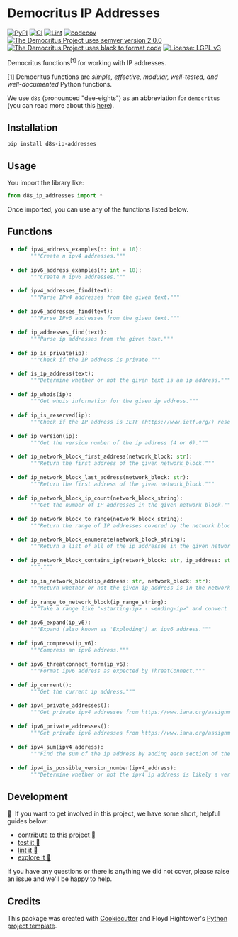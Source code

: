 # Democritus IP Addresses

[![PyPI](https://img.shields.io/pypi/v/d8s-ip-addresses.svg)](https://pypi.python.org/pypi/d8s-ip-addresses)
[![CI](https://github.com/democritus-project/d8s-ip-addresses/workflows/CI/badge.svg)](https://github.com/democritus-project/d8s-ip-addresses/actions)
[![Lint](https://github.com/democritus-project/d8s-ip-addresses/workflows/Lint/badge.svg)](https://github.com/democritus-project/d8s-ip-addresses/actions)
[![codecov](https://codecov.io/gh/democritus-project/d8s-ip-addresses/branch/main/graph/badge.svg?token=V0WOIXRGMM)](https://codecov.io/gh/democritus-project/d8s-ip-addresses)
[![The Democritus Project uses semver version 2.0.0](https://img.shields.io/badge/-semver%20v2.0.0-22bfda)](https://semver.org/spec/v2.0.0.html)
[![The Democritus Project uses black to format code](https://img.shields.io/badge/code%20style-black-000000.svg)](https://github.com/psf/black)
[![License: LGPL v3](https://img.shields.io/badge/License-LGPL%20v3-blue.svg)](https://choosealicense.com/licenses/lgpl-3.0/)

Democritus functions<sup>[1]</sup> for working with IP addresses.

[1] Democritus functions are <i>simple, effective, modular, well-tested, and well-documented</i> Python functions.

We use `d8s` (pronounced "dee-eights") as an abbreviation for `democritus` (you can read more about this [here](https://github.com/democritus-project/roadmap#what-is-d8s)).

## Installation

```
pip install d8s-ip-addresses
```

## Usage

You import the library like:

```python
from d8s_ip_addresses import *
```

Once imported, you can use any of the functions listed below.

## Functions

  - ```python
    def ipv4_address_examples(n: int = 10):
        """Create n ipv4 addresses."""
    ```
  - ```python
    def ipv6_address_examples(n: int = 10):
        """Create n ipv6 addresses."""
    ```
  - ```python
    def ipv4_addresses_find(text):
        """Parse IPv4 addresses from the given text."""
    ```
  - ```python
    def ipv6_addresses_find(text):
        """Parse IPv6 addresses from the given text."""
    ```
  - ```python
    def ip_addresses_find(text):
        """Parse ip addresses from the given text."""
    ```
  - ```python
    def ip_is_private(ip):
        """Check if the IP address is private."""
    ```
  - ```python
    def is_ip_address(text):
        """Determine whether or not the given text is an ip address."""
    ```
  - ```python
    def ip_whois(ip):
        """Get whois information for the given ip address."""
    ```
  - ```python
    def ip_is_reserved(ip):
        """Check if the IP address is IETF (https://www.ietf.org/) reserved."""
    ```
  - ```python
    def ip_version(ip):
        """Get the version number of the ip address (4 or 6)."""
    ```
  - ```python
    def ip_network_block_first_address(network_block: str):
        """Return the first address of the given network_block."""
    ```
  - ```python
    def ip_network_block_last_address(network_block: str):
        """Return the first address of the given network_block."""
    ```
  - ```python
    def ip_network_block_ip_count(network_block_string):
        """Get the number of IP addresses in the given network block."""
    ```
  - ```python
    def ip_network_block_to_range(network_block_string):
        """Return the range of IP addresses covered by the network block in the form "<starting-ip> - <ending-ip>"."""
    ```
  - ```python
    def ip_network_block_enumerate(network_block_string):
        """Return a list of all of the ip addresses in the given network_block_string."""
    ```
  - ```python
    def ip_network_block_contains_ip(network_block: str, ip_address: str):
        """."""
    ```
  - ```python
    def ip_in_network_block(ip_address: str, network_block: str):
        """Return whether or not the given ip_address is in the network_block."""
    ```
  - ```python
    def ip_range_to_network_block(ip_range_string):
        """Take a range like "<starting-ip> - <ending-ip>" and convert this into an IP address network block."""
    ```
  - ```python
    def ipv6_expand(ip_v6):
        """Expand (also known as 'Exploding') an ipv6 address."""
    ```
  - ```python
    def ipv6_compress(ip_v6):
        """Compress an ipv6 address."""
    ```
  - ```python
    def ipv6_threatconnect_form(ip_v6):
        """Format ipv6 address as expected by ThreatConnect."""
    ```
  - ```python
    def ip_current():
        """Get the current ip address."""
    ```
  - ```python
    def ipv4_private_addresses():
        """Get private ipv4 addresses from https://www.iana.org/assignments/iana-ipv4-special-registry/iana-ipv4-special-registry.xhtml."""
    ```
  - ```python
    def ipv6_private_addresses():
        """Get private ipv6 addresses from https://www.iana.org/assignments/iana-ipv6-special-registry/iana-ipv6-special-registry.xhtml#iana-ipv6-special-registry-1."""
    ```
  - ```python
    def ipv4_sum(ipv4_address):
        """Find the sum of the ip address by adding each section of the ip address. For example, 8.8.8.8 would sum to 32 (calculated by taking 8 + 8 + 8 + 8)"""
    ```
  - ```python
    def ipv4_is_possible_version_number(ipv4_address):
        """Determine whether or not the ipv4 ip address is likely a version number or not. This is a beta function and is a work in progress. The word "Possible" in the function name should be taken seriously; this function will return `True` if the ipv4_address *might* be a version number. The results of this function are conjecture and should not be used definitively."""
    ```

## Development

👋 &nbsp;If you want to get involved in this project, we have some short, helpful guides below:

- [contribute to this project 🥇][contributing]
- [test it 🧪][local-dev]
- [lint it 🧹][local-dev]
- [explore it 🔭][local-dev]

If you have any questions or there is anything we did not cover, please raise an issue and we'll be happy to help.

## Credits

This package was created with [Cookiecutter](https://github.com/audreyr/cookiecutter) and Floyd Hightower's [Python project template](https://github.com/fhightower-templates/python-project-template).

[contributing]: https://github.com/democritus-project/.github/blob/main/CONTRIBUTING.md#contributing-a-pr-
[local-dev]: https://github.com/democritus-project/.github/blob/main/CONTRIBUTING.md#local-development-
